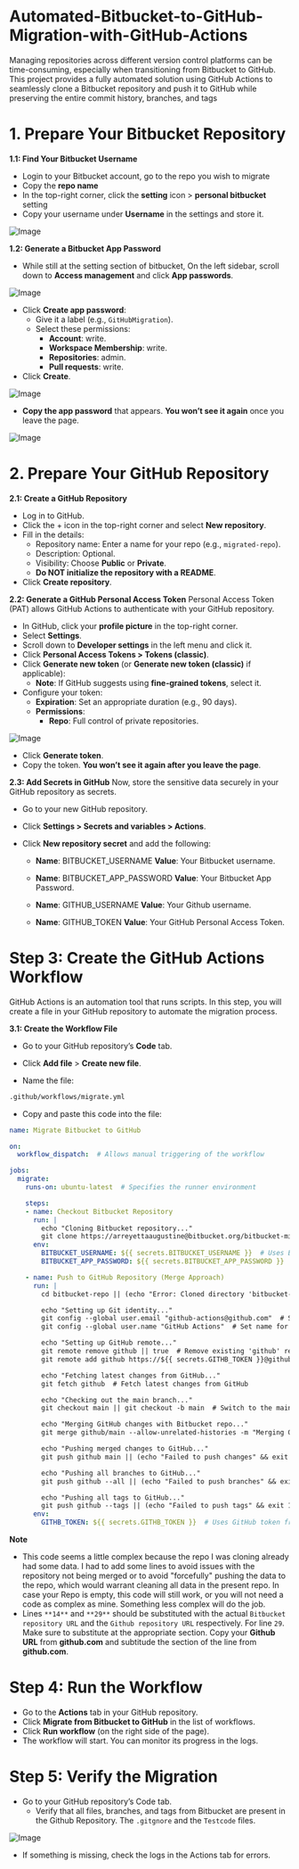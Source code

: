 # Automated-Bitbucket-to-GitHub-Migration-with-GitHub-Actions
Managing repositories across different version control platforms can be time-consuming, especially when transitioning from Bitbucket to GitHub. This project provides a fully automated solution using GitHub Actions to seamlessly clone a Bitbucket repository and push it to GitHub while preserving the entire commit history, branches, and tags

# 1. Prepare Your Bitbucket Repository

**1.1: Find Your Bitbucket Username**
- Login to your Bitbucket account, go to the repo you wish to  migrate
- Copy the **repo name**
- In the top-right corner, click the **setting** icon > **personal bitbucket** setting
- Copy your username under **Username** in the settings and store it.

![Image](https://github.com/user-attachments/assets/299475ba-c584-43f4-8edd-9b588c086fde)

**1.2: Generate a Bitbucket App Password**
- While still at the setting section of bitbucket, On the left sidebar, scroll down to **Access management** and click **App passwords**.

![Image](https://github.com/user-attachments/assets/afb15ec7-7178-4a16-a8dd-6a4187760a86)

- Click **Create app password**:
  - Give it a label (e.g., ```GitHubMigration```).
  - Select these permissions:
    - **Account**: write.
    - **Workspace Membership**: write.
    - **Repositories**: admin.
    - **Pull requests**: write.
- Click **Create**.

![Image](https://github.com/user-attachments/assets/bdc20e46-30f9-41fa-9d86-83b818422909)

- **Copy the app password** that appears. **You won’t see it again** once you leave the page.

![Image](https://github.com/user-attachments/assets/40cf29ff-554a-4d6c-ba55-f91b01264616)

# 2. Prepare Your GitHub Repository

**2.1: Create a GitHub Repository**
- Log in to GitHub.
- Click the + icon in the top-right corner and select **New repository**.
- Fill in the details:
  - Repository name: Enter a name for your repo (e.g., ```migrated-repo```).
  - Description: Optional.
  - Visibility: Choose **Public** or **Private**.
  - **Do NOT initialize the repository with a README**.
- Click **Create repository**.


**2.2: Generate a GitHub Personal Access Token**
 Personal Access Token (PAT) allows GitHub Actions to authenticate with your GitHub repository.

- In GitHub, click your **profile picture** in the top-right corner.
- Select **Settings**.
- Scroll down to **Developer settings** in the left menu and click it.
- Click **Personal Access Tokens > Tokens (classic)**.
- Click **Generate new token** (or **Generate new token (classic)** if applicable):
  - **Note**: If GitHub suggests using  **fine-grained tokens**, select it.
- Configure your token:
  - **Expiration**: Set an appropriate duration (e.g., 90 days).
  - **Permissions**:
    - **Repo**: Full control of private repositories.

![Image](https://github.com/user-attachments/assets/1bd61dea-7ff7-49b6-b51f-0bb15153f0a4)

- Click **Generate token**.
- Copy the token. **You won’t see it again after you leave the page**.

**2.3: Add Secrets in GitHub**
Now, store the sensitive data securely in your GitHub repository as secrets.

- Go to your new GitHub repository.

- Click **Settings > Secrets and variables > Actions**.



- Click **New repository secret** and add the following:

  - **Name**: BITBUCKET_USERNAME
    **Value**: Your Bitbucket username.
  
  - **Name**: BITBUCKET_APP_PASSWORD
    **Value**: Your Bitbucket App Password.

  - **Name**: GITHUB_USERNAME
    **Value**: Your Github username.
     
  - **Name**: GITHUB_TOKEN
    **Value**: Your GitHub Personal Access Token.

# Step 3: Create the GitHub Actions Workflow
GitHub Actions is an automation tool that runs scripts. In this step, you will create a file in your GitHub repository to automate the migration process.

**3.1: Create the Workflow File**

- Go to your GitHub repository’s **Code** tab.

- Click **Add file** > **Create new file**.

- Name the file:

```bash
.github/workflows/migrate.yml
```
- Copy and paste this code into the file:

```yml
name: Migrate Bitbucket to GitHub

on:
  workflow_dispatch:  # Allows manual triggering of the workflow

jobs:
  migrate:
    runs-on: ubuntu-latest  # Specifies the runner environment

    steps:
    - name: Checkout Bitbucket Repository
      run: |
        echo "Cloning Bitbucket repository..."
        git clone https://arreyettaaugustine@bitbucket.org/bitbucket-migration-github/migration-repo.git bitbucket-repo  # Clone the Bitbucket repository into a directory named 'bitbucket-repo'
      env:
        BITBUCKET_USERNAME: ${{ secrets.BITBUCKET_USERNAME }}  # Uses Bitbucket username from GitHub secrets
        BITBUCKET_APP_PASSWORD: ${{ secrets.BITBUCKET_APP_PASSWORD }}  # Uses Bitbucket app password from GitHub secrets

    - name: Push to GitHub Repository (Merge Approach)
      run: |
        cd bitbucket-repo || (echo "Error: Cloned directory 'bitbucket-repo' not found" && exit 1)  # Navigate to the cloned repository, exit if not found

        echo "Setting up Git identity..."
        git config --global user.email "github-actions@github.com"  # Set email for Git commits
        git config --global user.name "GitHub Actions"  # Set name for Git commits

        echo "Setting up GitHub remote..."
        git remote remove github || true  # Remove existing 'github' remote if it exists (ignoring errors)
        git remote add github https://${{ secrets.GITHB_TOKEN }}@github.com/ARREYETTA14/Automated-Bitbucket-to-GitHub-Migration-with-GitHub-Actions.git  # Add GitHub remote with authentication

        echo "Fetching latest changes from GitHub..."
        git fetch github  # Fetch latest changes from GitHub

        echo "Checking out the main branch..."
        git checkout main || git checkout -b main  # Switch to the main branch, or create it if it doesn't exist

        echo "Merging GitHub changes with Bitbucket repo..."
        git merge github/main --allow-unrelated-histories -m "Merging GitHub and Bitbucket histories" || (echo "Merge conflict detected. Resolving automatically..." && git merge --abort && exit 1)  # Merge GitHub's main branch with Bitbucket's, handle conflicts if any

        echo "Pushing merged changes to GitHub..."
        git push github main || (echo "Failed to push changes" && exit 1)  # Push the merged main branch to GitHub

        echo "Pushing all branches to GitHub..."
        git push github --all || (echo "Failed to push branches" && exit 1)  # Push all branches to GitHub

        echo "Pushing all tags to GitHub..."
        git push github --tags || (echo "Failed to push tags" && exit 1)  # Push all tags to GitHub
      env:
        GITHB_TOKEN: ${{ secrets.GITHB_TOKEN }}  # Uses GitHub token from GitHub secrets

```

**Note** 
- This code seems a little complex because the repo I was cloning already had some data. I had to add some lines to avoid issues with the repository not being merged or to avoid "forcefully" pushing the data to the repo, which would warrant cleaning all data in the present repo. In case your Repo is empty, this code will still work, or you will not need a code as complex as mine. Something less complex will do the job.
- Lines ```**14**``` and ```**29**``` should be substituted with the actual ```Bitbucket repository URL``` and the ```Github repository URL``` respectively. For line ```29```. Make sure to substitute at the appropriate section. Copy your **Github URL** from **github.com** and subtitude the section of the line from **github.com**.

# Step 4: Run the Workflow
- Go to the **Actions** tab in your GitHub repository.
- Click **Migrate from Bitbucket to GitHub** in the list of workflows.
- Click **Run workflow** (on the right side of the page).
- The workflow will start. You can monitor its progress in the logs.

# Step 5: Verify the Migration
- Go to your GitHub repository’s Code tab.
  - Verify that all files, branches, and tags from Bitbucket are present in the Github Repository. The ```.gitgnore``` and the ```Testcode``` files.

![Image](https://github.com/user-attachments/assets/31920f69-dc61-4cd3-9a81-e09ac752fdc1)

- If something is missing, check the logs in the Actions tab for errors.






